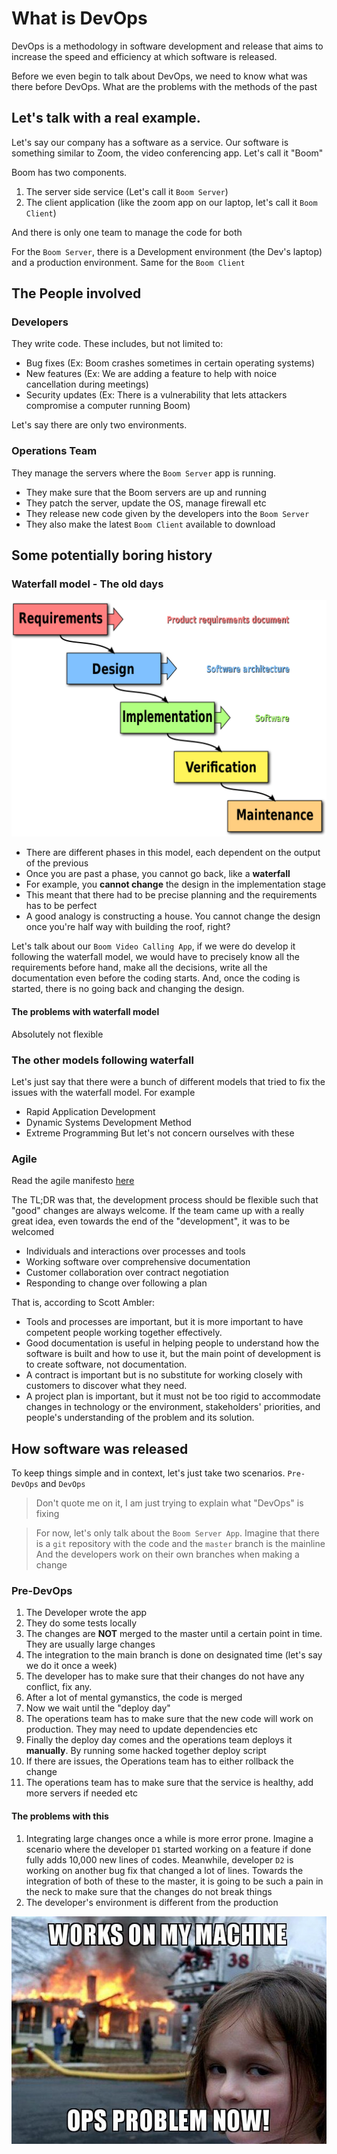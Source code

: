 # What is DevOps

DevOps is a methodology in software development and release that aims to increase the speed
and efficiency at which software is released.

Before we even begin to talk about DevOps, we need to know what was there before DevOps.
What are the problems with the methods of the past


## Let's talk with a real example.

Let's say our company has a software as a service. Our software is something similar to Zoom, the video conferencing app.
Let's call it "Boom"

Boom has two components.

1. The server side service (Let's call it `Boom Server`)
2. The client application (like the zoom app on our laptop, let's call it `Boom Client`)


And there is only one team to manage the code for both

For the `Boom Server`, there is a Development environment (the Dev's laptop) and a production
environment. Same for the `Boom Client`

## The People involved

### Developers

They write code. These includes, but not limited to:
- Bug fixes (Ex: Boom crashes sometimes in certain operating systems)
- New features (Ex: We are adding a feature to help with noice cancellation during meetings)
- Security updates (Ex: There is a vulnerability that lets attackers compromise a computer running Boom)


Let's say there are only two environments. 


### Operations Team

They manage the servers where the `Boom Server` app is running.
- They make sure that the Boom servers are up and running
- They patch the server, update the OS, manage firewall etc
- They release new code given by the developers into the `Boom Server`
- They also make the latest `Boom Client` available to download

## Some potentially boring history

### Waterfall model - The old days

![Waterfall Model](img/waterfall-model.png)

- There are different phases in this model, each dependent on the output of the previous
- Once you are past a phase, you cannot go back, like a **waterfall**
- For example, you **cannot change** the design in the implementation stage
- This meant that there had to be precise planning and the requirements has to be perfect
- A good analogy is constructing a house. You cannot change the design once you're half way with building the roof, right?


Let's talk about our `Boom Video Calling App`, if we were do develop it following the waterfall
model, we would have to precisely know all the requirements before hand, make all the decisions,
write all the documentation even before the coding starts.
And, once the coding is started, there is no going back and changing the design.


#### The problems with waterfall model

Absolutely not flexible


### The other models following waterfall

Let's just say that there were a bunch of different models that tried to fix the issues with
the waterfall model. 
For example
- Rapid Application Development
- Dynamic Systems Development Method
- Extreme Programming
But let's not concern ourselves with these

### Agile

Read the agile manifesto [here](http://agilemanifesto.org/principles.html)

The TL;DR was that, the development process should be flexible such that "good" changes are 
always welcome. If the team came up with a really great idea, even towards the end of the "development", it was to be welcomed


- Individuals and interactions over processes and tools
- Working software over comprehensive documentation
- Customer collaboration over contract negotiation
- Responding to change over following a plan 

That is, according to Scott Ambler:

- Tools and processes are important, but it is more important to have competent people working together effectively.
- Good documentation is useful in helping people to understand how the software is built and how to use it, but the main point of development is to create software, not documentation.
- A contract is important but is no substitute for working closely with customers to discover what they need.
- A project plan is important, but it must not be too rigid to accommodate changes in technology or the environment, stakeholders' priorities, and people's understanding of the problem and its solution.


## How software was released

To keep things simple and in context, let's just take two scenarios. `Pre-DevOps` and `DevOps`

> Don't quote me on it, I am just trying to explain what "DevOps" is fixing


> For now, let's only talk about the `Boom Server App`. Imagine that there is a 
> `git` repository with the code and the `master` branch is the mainline
> And the developers work on their own branches when making a change

### Pre-DevOps 

1. The Developer wrote the app
2. They do some tests locally
3. The changes are **NOT** merged to the master until a certain point in time. They are usually large changes
4. The integration to the main branch is done on designated time (let's say we do it once a week)
5. The developer has to make sure that their changes do not have any conflict, fix any.
6. After a lot of mental gymanstics, the code is merged
7. Now we wait until the "deploy day"
8. The operations team has to make sure that the new code will work on production. They may need to update dependencies etc
9. Finally the deploy day comes and the operations team deploys it **manually**. By running some hacked together deploy script
10. If there are issues, the Operations team has to either rollback the change
11. The operations team has to make sure that the service is healthy, add more servers if needed etc


#### The problems with this

1. Integrating large changes once a while is more error prone. Imagine a scenario where the
developer `D1` started working on a feature if done fully adds 10,000 new lines of codes.
Meanwhile, developer `D2` is working on another bug fix that changed a lot of lines.
Towards the integration of both of these to the master, it is going to be such a pain in the neck
to make sure that the changes do not break things
2. The developer's environment is different from the production

![Works on my machine](img/works-on-my-machine.jpg)
